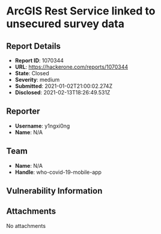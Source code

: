 # ArcGIS Rest Service linked to unsecured survey data

## Report Details
- **Report ID**: 1070344
- **URL**: https://hackerone.com/reports/1070344
- **State**: Closed
- **Severity**: medium
- **Submitted**: 2021-01-02T21:00:02.274Z
- **Disclosed**: 2021-02-13T18:26:49.531Z

## Reporter
- **Username**: y1ngxi0ng
- **Name**: N/A

## Team
- **Name**: N/A
- **Handle**: who-covid-19-mobile-app

## Vulnerability Information


## Attachments
No attachments
